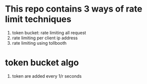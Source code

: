 # This repo contains 3 ways of rate limit techniques 
1. token bucket: rate limiting all request
2. rate limiting per client ip address
3. rate limiting using tollbooth


# token bucket algo
1. token are added every 1/r seconds